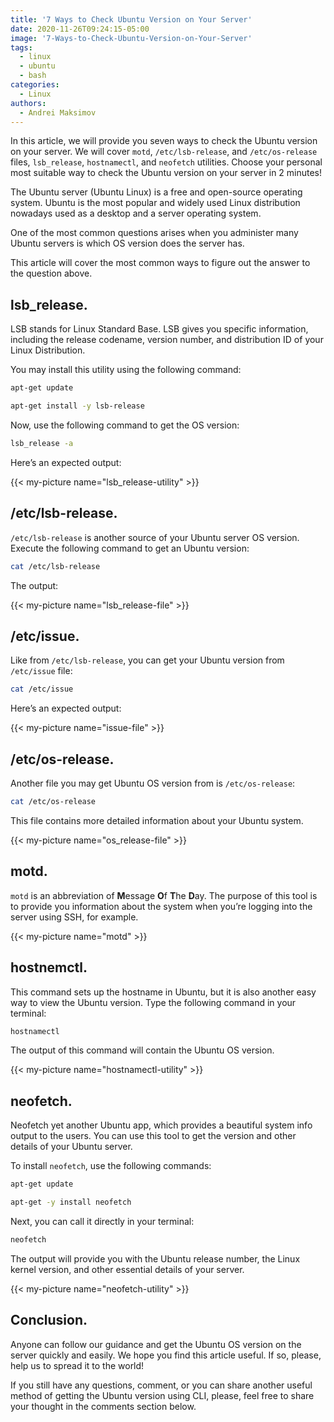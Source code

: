 ```yaml
---
title: '7 Ways to Check Ubuntu Version on Your Server'
date: 2020-11-26T09:24:15-05:00
image: '7-Ways-to-Check-Ubuntu-Version-on-Your-Server'
tags:
  - linux
  - ubuntu
  - bash
categories:
  - Linux
authors:
  - Andrei Maksimov
---
```


In this article, we will provide you seven ways to check the Ubuntu version on your server. We will cover `motd`, `/etc/lsb-release`, and `/etc/os-release` files, `lsb_release`, `hostnamectl`, and `neofetch` utilities. Choose your personal most suitable way to check the Ubuntu version on your server in 2 minutes!

The Ubuntu server (Ubuntu Linux) is a free and open-source operating system. Ubuntu is the most popular and widely used Linux distribution nowadays used as a desktop and a server operating system.

One of the most common questions arises when you administer many Ubuntu servers is which OS version does the server has.

This article will cover the most common ways to figure out the answer to the question above.

## lsb_release.

LSB stands for Linux Standard Base. LSB gives you specific information, including the release codename, version number, and distribution ID of your Linux Distribution.

You may install this utility using the following command:

```sh
apt-get update

apt-get install -y lsb-release
```

Now, use the following command to get the OS version:

```sh
lsb_release -a
```

Here’s an expected output:

{{< my-picture name="lsb_release-utility" >}}

## /etc/lsb-release.

`/etc/lsb-release` is another source of your Ubuntu server OS version. Execute the following command to get an Ubuntu version:

```sh
cat /etc/lsb-release
```

The output:

{{< my-picture name="lsb_release-file" >}}

## /etc/issue.

Like from `/etc/lsb-release`, you can get your Ubuntu version from `/etc/issue` file:

```sh
cat /etc/issue
```

Here’s an expected output:

{{< my-picture name="issue-file" >}}

## /etc/os-release.

Another file you may get Ubuntu OS version from is `/etc/os-release`:

```sh
cat /etc/os-release
```

This file contains more detailed information about your Ubuntu system.

{{< my-picture name="os_release-file" >}}

## motd.

`motd` is an abbreviation of **M**essage **O**f **T**he **D**ay. The purpose of this tool is to provide you information about the system when you’re logging into the server using SSH, for example.

{{< my-picture name="motd" >}}

## hostnemctl.

This command sets up the hostname in Ubuntu, but it is also another easy way to view the Ubuntu version. Type the following command in your terminal:

```sh
hostnamectl
```

The output of this command will contain the Ubuntu OS version.

{{< my-picture name="hostnamectl-utility" >}}

## neofetch.

Neofetch yet another Ubuntu app, which provides a beautiful system info output to the users. You can use this tool to get the version and other details of your Ubuntu server.

To install `neofetch`, use the following commands:

```sh
apt-get update

apt-get -y install neofetch
```

Next, you can call it directly in your terminal:

```sh
neofetch
```

The output will provide you with the Ubuntu release number, the Linux kernel version, and other essential details of your server.

{{< my-picture name="neofetch-utility" >}}

## Conclusion.

Anyone can follow our guidance and get the Ubuntu OS version on the server quickly and easily. We hope you find this article useful. If so, please, help us to spread it to the world!

If you still have any questions, comment, or you can share another useful method of getting the Ubuntu version using CLI, please, feel free to share your thought in the comments section below.
